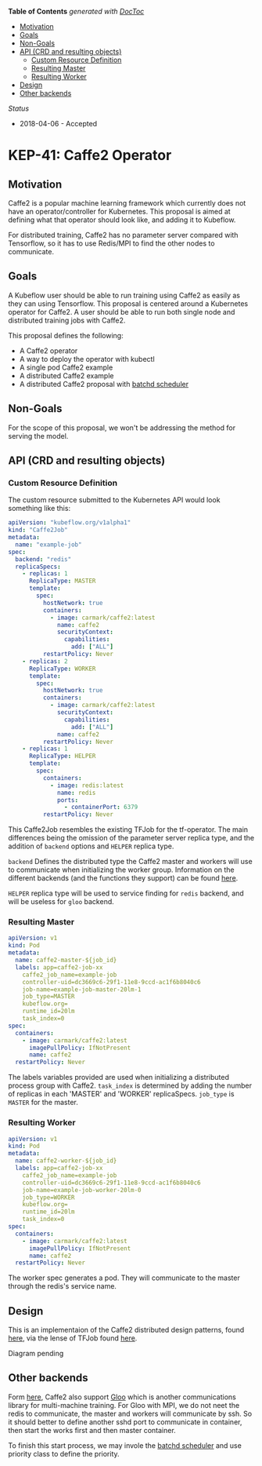 <!-- START doctoc generated TOC please keep comment here to allow auto update -->
<!-- DON'T EDIT THIS SECTION, INSTEAD RE-RUN doctoc TO UPDATE -->

**Table of Contents** _generated with [DocToc](https://github.com/thlorenz/doctoc)_

- [Motivation](#motivation)
- [Goals](#goals)
- [Non-Goals](#non-goals)
- [API (CRD and resulting objects)](#api-crd-and-resulting-objects)
  - [Custom Resource Definition](#custom-resource-definition)
  - [Resulting Master](#resulting-master)
  - [Resulting Worker](#resulting-worker)
- [Design](#design)
- [Other backends](#other-backends)

<!-- END doctoc generated TOC please keep comment here to allow auto update -->

_Status_

- 2018-04-06 - Accepted

# KEP-41: Caffe2 Operator

## Motivation

Caffe2 is a popular machine learning framework which currently does not have an operator/controller for Kubernetes. This proposal is aimed at defining what that operator should look like, and adding it to Kubeflow.

For distributed training, Caffe2 has no parameter server compared with Tensorflow, so it has to use Redis/MPI to find the other nodes to communicate.

## Goals

A Kubeflow user should be able to run training using Caffe2 as easily as they can using Tensorflow. This proposal is centered around a Kubernetes operator for Caffe2. A user should be able to run both single node and distributed training jobs with Caffe2.

This proposal defines the following:

- A Caffe2 operator
- A way to deploy the operator with kubectl
- A single pod Caffe2 example
- A distributed Caffe2 example
- A distributed Caffe2 proposal with [batchd scheduler](https://github.com/kubernetes-incubator/kube-arbitrator)

## Non-Goals

For the scope of this proposal, we won't be addressing the method for serving the model.

## API (CRD and resulting objects)

### Custom Resource Definition

The custom resource submitted to the Kubernetes API would look something like this:

```yaml
apiVersion: "kubeflow.org/v1alpha1"
kind: "Caffe2Job"
metadata:
  name: "example-job"
spec:
  backend: "redis"
  replicaSpecs:
    - replicas: 1
      ReplicaType: MASTER
      template:
        spec:
          hostNetwork: true
          containers:
            - image: carmark/caffe2:latest
              name: caffe2
              securityContext:
                capabilities:
                  add: ["ALL"]
          restartPolicy: Never
    - replicas: 2
      ReplicaType: WORKER
      template:
        spec:
          hostNetwork: true
          containers:
            - image: carmark/caffe2:latest
              securityContext:
                capabilities:
                  add: ["ALL"]
              name: caffe2
          restartPolicy: Never
    - replicas: 1
      ReplicaType: HELPER
      template:
        spec:
          containers:
            - image: redis:latest
              name: redis
              ports:
                - containerPort: 6379
          restartPolicy: Never
```

This Caffe2Job resembles the existing TFJob for the tf-operator. The main differences being the omission of the parameter server replica type, and the addition of `backend` options and `HELPER` replica type.

`backend` Defines the distributed type the Caffe2 master and workers will use to communicate when initializing the worker group. Information on the different backends (and the functions they support) can be found [here](https://caffe2.ai/docs/distributed-training.html).

`HELPER` replica type will be used to service finding for `redis` backend, and will be useless for `gloo` backend.

### Resulting Master

```yaml
apiVersion: v1
kind: Pod
metadata:
  name: caffe2-master-${job_id}
  labels: app=caffe2-job-xx
    caffe2_job_name=example-job
    controller-uid=dc3669c6-29f1-11e8-9ccd-ac1f6b8040c6
    job-name=example-job-master-20lm-1
    job_type=MASTER
    kubeflow.org=
    runtime_id=20lm
    task_index=0
spec:
  containers:
    - image: carmark/caffe2:latest
      imagePullPolicy: IfNotPresent
      name: caffe2
  restartPolicy: Never
```

The labels variables provided are used when initializing a distributed process group with Caffe2. `task_index` is determined by adding the number of replicas in each 'MASTER' and 'WORKER' replicaSpecs. `job_type` is `MASTER` for the master.

### Resulting Worker

```yaml
apiVersion: v1
kind: Pod
metadata:
  name: caffe2-worker-${job_id}
  labels: app=caffe2-job-xx
    caffe2_job_name=example-job
    controller-uid=dc3669c6-29f1-11e8-9ccd-ac1f6b8040c6
    job-name=example-job-worker-20lm-0
    job_type=WORKER
    kubeflow.org=
    runtime_id=20lm
    task_index=0
spec:
  containers:
    - image: carmark/caffe2:latest
      imagePullPolicy: IfNotPresent
      name: caffe2
  restartPolicy: Never
```

The worker spec generates a pod. They will communicate to the master through the redis's service name.

## Design

This is an implementaion of the Caffe2 distributed design patterns, found [here](https://caffe2.ai/docs/SynchronousSGD.html), via the lense of TFJob found [here](https://github.com/kubeflow/tf-operator).

Diagram pending

## Other backends

Form [here](https://caffe2.ai/docs/distributed-training.html), Caffe2 also support [Gloo](https://github.com/facebookincubator/gloo) which is another communications library for multi-machine training. For Gloo with MPI, we do not neet the redis to communicate, the master and workers will communicate by ssh. So it should better to define another sshd port to communicate in container, then start the works first and then master container.

To finish this start process, we may invole the [batchd scheduler](https://github.com/kubernetes-incubator/kube-arbitrator) and use priority class to define the priority.
